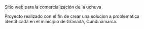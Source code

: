 Sitio web para la comercialización de la uchuva

Proyecto realizado con el fin de crear una solucion a problematica identificada en el minicipio de Granada, Cundinamarca.